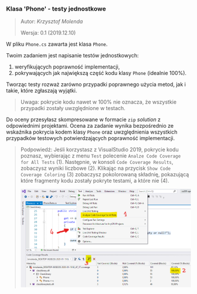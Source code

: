 ### Klasa 'Phone' - testy jednostkowe

> Autor: _Krzysztof Molenda_
>
> Wersja: 0.1 (2019.12.10)

W pliku `Phone.cs` zawarta jest klasa `Phone`.

Twoim zadaniem jest napisanie testów jednostkowych:

1. weryfikujących poprawność implementacji,
2. pokrywających jak największą część kodu klasy `Phone` (idealnie 100%).

Tworząc testy rozważ zarówno przypadki poprawnego użycia metod, jak i takie, które zgłaszają wyjątki.

> Uwaga: pokrycie kodu nawet w 100% nie oznacza, że wszystkie przypadki zostały uwzględnione w testach.

Do oceny przesyłasz skompresowane w formacie `zip` _solution_ z odpowiednimi projektami. Ocena za zadanie wynika bezpośrednio ze wskaźnika pokrycia kodem klasy `Phone` oraz uwzględnienia wszystkich przypadków testowych potwierdzających poprawność implementacji.

> Podpowiedź: Jeśli korzystasz z VisualStudio 2019, pokrycie kodu poznasz, wybierając z menu `Test` polecenie `Analze Code Coverage for All Tests` (1). Następnie, w konsoli `Code Coverage Results`, zobaczysz wyniki liczbowe (2). Klikając na przycisk `Show Code Coverage Coloring` (3) zobaczysz pokolorowaną składnię, pokazującą które fragmenty kodu zostały pokryte testami, a które nie (4).
>
> ![Code Coverage Results](UnitTestCoveragePhoneClass.png)
